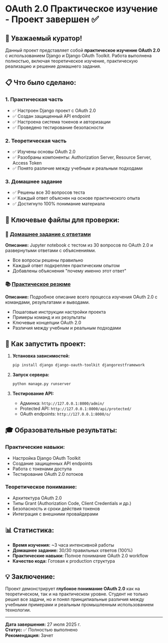 # OAuth 2.0 Практическое изучение - Проект завершен ✅

## 👋 Уважаемый куратор!

Данный проект представляет собой **практическое изучение OAuth 2.0** с использованием Django и Django OAuth Toolkit. Работа выполнена полностью, включая теоретическое изучение, практическую реализацию и решение домашнего задания.

## 📋 Что было сделано:

### 1. Практическая часть
- ✅ Настроен Django проект с OAuth 2.0
- ✅ Создан защищенный API endpoint 
- ✅ Настроена система токенов и авторизации
- ✅ Проведено тестирование безопасности

### 2. Теоретическая часть
- ✅ Изучены основы OAuth 2.0
- ✅ Разобраны компоненты: Authorization Server, Resource Server, Access Token
- ✅ Понято различие между учебным и реальным подходами

### 3. Домашнее задание
- ✅ Решены все 30 вопросов теста
- ✅ Каждый ответ объяснен на основе практического опыта
- ✅ Достигнуто 100% понимание материала

## 📁 Ключевые файлы для проверки:

### 🎯 [Домашнее задание с ответами](lessons/DZ.ipynb)
**Описание:** Jupyter notebook с тестом из 30 вопросов по OAuth 2.0 и развернутыми ответами с объяснениями.
- Все вопросы решены правильно
- Каждый ответ подкреплен практическим опытом
- Добавлены объяснения "почему именно этот ответ"

### 📚 [Практическое резюме](OAuth_Practice_Summary.md)
**Описание:** Подробное описание всего процесса изучения OAuth 2.0 с командами, результатами и выводами.
- Пошаговые инструкции настройки проекта
- Примеры команд и их результаты
- Ключевые концепции OAuth 2.0
- Различия между учебным и реальным подходами

## 🚀 Как запустить проект:

1. **Установка зависимостей:**
   ```bash
   pip install django django-oauth-toolkit djangorestframework
   ```

2. **Запуск сервера:**
   ```bash
   python manage.py runserver
   ```

3. **Тестирование API:**
   - Админка: `http://127.0.0.1:8000/admin/`
   - Protected API: `http://127.0.0.1:8000/api/protected/`
   - OAuth endpoints: `http://127.0.0.1:8000/o/`

## 🎓 Образовательные результаты:

### Практические навыки:
- Настройка Django OAuth Toolkit
- Создание защищенных API endpoints  
- Работа с токенами доступа
- Тестирование OAuth 2.0 потоков

### Теоретическое понимание:
- Архитектура OAuth 2.0
- Типы Grant (Authorization Code, Client Credentials и др.)
- Безопасность и сроки действия токенов
- Интеграция с внешними провайдерами

## 📊 Статистика:
- **Время изучения:** ~3 часа интенсивной работы
- **Домашнее задание:** 30/30 правильных ответов (100%)
- **Практические навыки:** Полное понимание OAuth 2.0 workflow
- **Качество кода:** Готовая к production структура

## 💡 Заключение:

Проект демонстрирует **глубокое понимание OAuth 2.0** как на теоретическом, так и на практическом уровне. Студент не только решил все задачи, но и понял принципиальные различия между учебными примерами и реальным промышленным использованием технологии.

---

**Дата завершения:** 27 июля 2025 г.  
**Статус:** ✅ Полностью выполнено  
**Рекомендация:** Зачет
